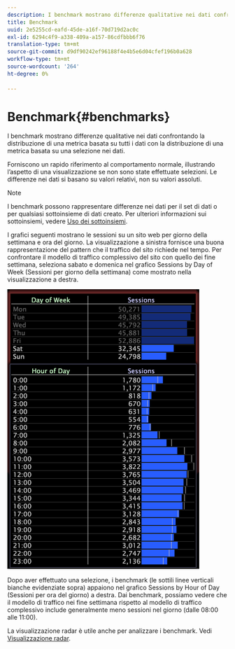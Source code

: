 ```yaml
---
description: I benchmark mostrano differenze qualitative nei dati confrontando la distribuzione di una metrica basata su tutti i dati con la distribuzione di una metrica basata su una selezione nei dati.
title: Benchmark
uuid: 2e5255cd-eafd-45de-a16f-70d719d2ac0c
exl-id: 6294c4f9-a338-409a-a157-86cdfbbb6f76
translation-type: tm+mt
source-git-commit: d9df90242ef96188f4e4b5e6d04cfef196b0a628
workflow-type: tm+mt
source-wordcount: '264'
ht-degree: 0%

---
```


# Benchmark{#benchmarks}

I benchmark mostrano differenze qualitative nei dati confrontando la distribuzione di una metrica basata su tutti i dati con la distribuzione di una metrica basata su una selezione nei dati.

Forniscono un rapido riferimento al comportamento normale, illustrando l’aspetto di una visualizzazione se non sono state effettuate selezioni. Le differenze nei dati si basano su valori relativi, non su valori assoluti.

>[!NOTE]
>
>I benchmark possono rappresentare differenze nei dati per il set di dati o per qualsiasi sottoinsieme di dati creato. Per ulteriori informazioni sui sottoinsiemi, vedere [Uso dei sottoinsiemi](../../../home/c-get-started/c-vis/c-wk-subsets/c-wk-subsets.md#concept-43809322b6374d5cb2536630a13e943b).

I grafici seguenti mostrano le sessioni su un sito web per giorno della settimana e ora del giorno. La visualizzazione a sinistra fornisce una buona rappresentazione del pattern che il traffico del sito richiede nel tempo. Per confrontare il modello di traffico complessivo del sito con quello dei fine settimana, seleziona sabato e domenica nel grafico Sessions by Day of Week (Sessioni per giorno della settimana) come mostrato nella visualizzazione a destra.

![](assets/wsp_Custom_Benchmarks-Selection.png)

Dopo aver effettuato una selezione, i benchmark (le sottili linee verticali bianche evidenziate sopra) appaiono nel grafico Sessions by Hour of Day (Sessioni per ora del giorno) a destra. Dai benchmark, possiamo vedere che il modello di traffico nei fine settimana rispetto al modello di traffico complessivo include generalmente meno sessioni nel giorno (dalle 08:00 alle 11:00).

La visualizzazione radar è utile anche per analizzare i benchmark. Vedi [Visualizzazione radar](../../../home/c-get-started/c-analysis-vis/t-radar-vis.md#task-aeb2531e11ca48b597d5b0d704964dc8).
